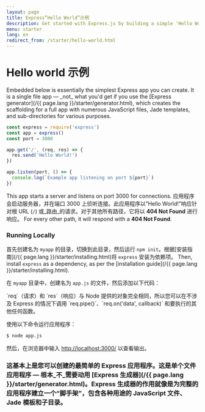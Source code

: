```yaml
---
layout: page
title: Express“Hello World”示例
description: Get started with Express.js by building a simple 'Hello World' application, demonstrating the basic setup and server creation for beginners.
menu: starter
lang: en
redirect_from: /starter/hello-world.html
---
```


# Hello world 示例

<div class="doc-box doc-info" markdown="1">
Embedded below is essentially the simplest Express app you can create. It is a single file app &mdash; _not_ what you'd get if you use the [Express generator](/{{ page.lang }}/starter/generator.html), which creates the scaffolding for a full app with numerous JavaScript files, Jade templates, and sub-directories for various purposes.
</div>

```js
const express = require('express')
const app = express()
const port = 3000

app.get('/', (req, res) => {
  res.send('Hello World!')
})

app.listen(port, () => {
  console.log(`Example app listening on port ${port}`)
})
```

This app starts a server and listens on port 3000 for connections. 应用程序会启动服务器，并在端口 3000 上侦听连接。此应用程序以“Hello World!”响应针对根 URL (`/`) 或_路由_的请求。对于其他所有路径，它将以 **404 Not Found** 进行响应。 For every other path, it will respond with a **404 Not Found**.

### Running Locally

首先创建名为 `myapp` 的目录，切换到此目录，然后运行 `npm init`。根据[安装指南](/{{ page.lang }}/starter/installing.html)将 `express` 安装为依赖项。 Then, install `express` as a dependency, as per the [installation guide](/{{ page.lang }}/starter/installing.html).

在 `myapp` 目录中，创建名为 `app.js` 的文件，然后添加以下代码：

<div class="doc-box doc-notice" markdown="1">
`req`（请求）和 `res`（响应）与 Node 提供的对象完全相同，所以您可以在不涉及 Express 的情况下调用 `req.pipe()`、`req.on('data', callback)` 和要执行的其他任何函数。
</div>

使用以下命令运行应用程序：

```bash
$ node app.js
```

然后，在浏览器中输入 [http://localhost:3000/](http://localhost:3000/) 以查看输出。

### 这基本上是您可以创建的最简单的 Express 应用程序。这是单个文件应用程序 &mdash; 根本_不_需要动用 [Express 生成器](/{{ page.lang }}/starter/generator.html)。Express 生成器的作用就像是为完整的应用程序建立一个“脚手架”，包含各种用途的 JavaScript 文件、Jade 模板和子目录。
